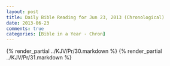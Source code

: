 ```yaml
---
layout: post
title: Daily Bible Reading for Jun 23, 2013 (Chronological)
date: 2013-06-23
comments: true
categories: [Bible in a Year - Chron]
---
```

{% render_partial ../KJV/Pr/30.markdown %}
{% render_partial ../KJV/Pr/31.markdown %}
